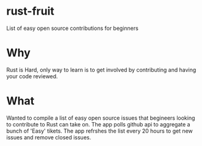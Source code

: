 # rust-fruit
 List of easy open source contributions for beginners
# Why
Rust is Hard, only way to learn is to get involved by contributing and having your code reviewed.

# What
Wanted to compile a list of easy open source issues that begineers looking to contribute to Rust can take on. The app polls github api to aggregate a bunch of 'Easy' tikets. The app refrshes the list every 20 hours to get new issues and remove closed issues.
